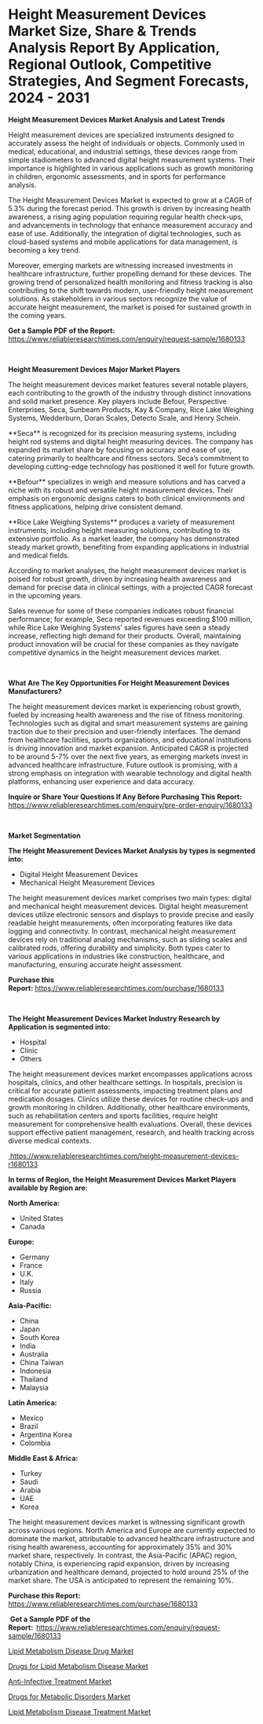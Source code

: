 <p><h1>Height Measurement Devices Market Size, Share & Trends Analysis Report By Application, Regional Outlook, Competitive Strategies, And Segment Forecasts, 2024 - 2031</h1></p><p><strong>Height Measurement Devices Market Analysis and Latest Trends</strong></p>
<p><p>Height measurement devices are specialized instruments designed to accurately assess the height of individuals or objects. Commonly used in medical, educational, and industrial settings, these devices range from simple stadiometers to advanced digital height measurement systems. Their importance is highlighted in various applications such as growth monitoring in children, ergonomic assessments, and in sports for performance analysis.</p><p>The Height Measurement Devices Market is expected to grow at a CAGR of 5.3% during the forecast period. This growth is driven by increasing health awareness, a rising aging population requiring regular health check-ups, and advancements in technology that enhance measurement accuracy and ease of use. Additionally, the integration of digital technologies, such as cloud-based systems and mobile applications for data management, is becoming a key trend. </p><p>Moreover, emerging markets are witnessing increased investments in healthcare infrastructure, further propelling demand for these devices. The growing trend of personalized health monitoring and fitness tracking is also contributing to the shift towards modern, user-friendly height measurement solutions. As stakeholders in various sectors recognize the value of accurate height measurement, the market is poised for sustained growth in the coming years.</p></p>
<p><strong>Get a Sample PDF of the Report:&nbsp;</strong> <a href="https://www.reliableresearchtimes.com/enquiry/request-sample/1680133?utm_campaign=1572&utm_medium=2&utm_source=Github&utm_content=ia&utm_term=14102024&utm_id=height-measurement-devices">https://www.reliableresearchtimes.com/enquiry/request-sample/1680133</a></p>
<p>&nbsp;</p>
<p><strong>Height Measurement Devices Major Market Players</strong></p>
<p><p>The height measurement devices market features several notable players, each contributing to the growth of the industry through distinct innovations and solid market presence. Key players include Befour, Perspective Enterprises, Seca, Sunbeam Products, Kay & Company, Rice Lake Weighing Systems, Wedderburn, Doran Scales, Detecto Scale, and Henry Schein.</p><p>**Seca** is recognized for its precision measuring systems, including height rod systems and digital height measuring devices. The company has expanded its market share by focusing on accuracy and ease of use, catering primarily to healthcare and fitness sectors. Seca’s commitment to developing cutting-edge technology has positioned it well for future growth.</p><p>**Befour** specializes in weigh and measure solutions and has carved a niche with its robust and versatile height measurement devices. Their emphasis on ergonomic designs caters to both clinical environments and fitness applications, helping drive consistent demand.</p><p>**Rice Lake Weighing Systems** produces a variety of measurement instruments, including height measuring solutions, contributing to its extensive portfolio. As a market leader, the company has demonstrated steady market growth, benefiting from expanding applications in industrial and medical fields.</p><p>According to market analyses, the height measurement devices market is poised for robust growth, driven by increasing health awareness and demand for precise data in clinical settings, with a projected CAGR forecast in the upcoming years. </p><p>Sales revenue for some of these companies indicates robust financial performance; for example, Seca reported revenues exceeding $100 million, while Rice Lake Weighing Systems’ sales figures have seen a steady increase, reflecting high demand for their products. Overall, maintaining product innovation will be crucial for these companies as they navigate competitive dynamics in the height measurement devices market.</p></p>
<p>&nbsp;</p>
<p><strong>What Are The Key Opportunities For Height Measurement Devices Manufacturers?</strong></p>
<p><p>The height measurement devices market is experiencing robust growth, fueled by increasing health awareness and the rise of fitness monitoring. Technologies such as digital and smart measurement systems are gaining traction due to their precision and user-friendly interfaces. The demand from healthcare facilities, sports organizations, and educational institutions is driving innovation and market expansion. Anticipated CAGR is projected to be around 5-7% over the next five years, as emerging markets invest in advanced healthcare infrastructure. Future outlook is promising, with a strong emphasis on integration with wearable technology and digital health platforms, enhancing user experience and data accuracy.</p></p>
<p><strong>Inquire or Share Your Questions If Any Before Purchasing This Report:</strong> <a href="https://www.reliableresearchtimes.com/enquiry/pre-order-enquiry/1680133?utm_campaign=1572&utm_medium=2&utm_source=Github&utm_content=ia&utm_term=14102024&utm_id=height-measurement-devices">https://www.reliableresearchtimes.com/enquiry/pre-order-enquiry/1680133</a></p>
<p>&nbsp;</p>
<p><strong>Market Segmentation</strong></p>
<p><strong>The Height Measurement Devices Market Analysis by types is segmented into:</strong></p>
<p><ul><li>Digital Height Measurement Devices</li><li>Mechanical Height Measurement Devices</li></ul></p>
<p><p>The height measurement devices market comprises two main types: digital and mechanical height measurement devices. Digital height measurement devices utilize electronic sensors and displays to provide precise and easily readable height measurements, often incorporating features like data logging and connectivity. In contrast, mechanical height measurement devices rely on traditional analog mechanisms, such as sliding scales and calibrated rods, offering durability and simplicity. Both types cater to various applications in industries like construction, healthcare, and manufacturing, ensuring accurate height assessment.</p></p>
<p><strong>Purchase this Report:&nbsp;</strong><a href="https://www.reliableresearchtimes.com/purchase/1680133?utm_campaign=1572&utm_medium=2&utm_source=Github&utm_content=ia&utm_term=14102024&utm_id=height-measurement-devices">https://www.reliableresearchtimes.com/purchase/1680133</a></p>
<p>&nbsp;</p>
<p><strong>The Height Measurement Devices Market Industry Research by Application is segmented into:</strong></p>
<p><ul><li>Hospital</li><li>Clinic</li><li>Others</li></ul></p>
<p><p>The height measurement devices market encompasses applications across hospitals, clinics, and other healthcare settings. In hospitals, precision is critical for accurate patient assessments, impacting treatment plans and medication dosages. Clinics utilize these devices for routine check-ups and growth monitoring in children. Additionally, other healthcare environments, such as rehabilitation centers and sports facilities, require height measurement for comprehensive health evaluations. Overall, these devices support effective patient management, research, and health tracking across diverse medical contexts.</p></p>
<p><a href="https://www.reliableresearchtimes.com/height-measurement-devices-r1680133?utm_campaign=1572&utm_medium=2&utm_source=Github&utm_content=ia&utm_term=14102024&utm_id=height-measurement-devices">&nbsp;https://www.reliableresearchtimes.com/height-measurement-devices-r1680133</a></p>
<p><strong>In terms of Region, the Height Measurement Devices Market Players available by Region are:</strong></p>
<p>
    <p> <strong> North America: </strong>
        <ul>
            <li>United States</li>
            <li>Canada</li>
        </ul>
        </p> 
    <p> <strong> Europe: </strong>
        <ul>
            <li>Germany</li>
            <li>France</li>
            <li>U.K.</li>
            <li>Italy</li>
            <li>Russia</li>
        </ul>
        </p> 
    <p> <strong> Asia-Pacific: </strong>
        <ul>
            <li>China</li>
            <li>Japan</li>
            <li>South Korea</li>
            <li>India</li>
            <li>Australia</li>
            <li>China Taiwan</li>
            <li>Indonesia</li>
            <li>Thailand</li>
            <li>Malaysia</li>
        </ul>
        </p> 
    <p> <strong> Latin America: </strong>
        <ul>
            <li>Mexico</li>
            <li>Brazil</li>
            <li>Argentina Korea</li>
            <li>Colombia</li>
        </ul>
        </p> 
    <p> <strong> Middle East & Africa: </strong>
        <ul>
            <li>Turkey</li>
            <li>Saudi</li>
            <li>Arabia</li>
            <li>UAE</li>
            <li>Korea</li>
        </ul>
    </p>
    </p>
<p><p>The height measurement devices market is witnessing significant growth across various regions. North America and Europe are currently expected to dominate the market, attributable to advanced healthcare infrastructure and rising health awareness, accounting for approximately 35% and 30% market share, respectively. In contrast, the Asia-Pacific (APAC) region, notably China, is experiencing rapid expansion, driven by increasing urbanization and healthcare demand, projected to hold around 25% of the market share. The USA is anticipated to represent the remaining 10%.</p></p>
<p><strong>Purchase this Report: </strong><a href="https://www.reliableresearchtimes.com/purchase/1680133?utm_campaign=1572&utm_medium=2&utm_source=Github&utm_content=ia&utm_term=14102024&utm_id=height-measurement-devices">https://www.reliableresearchtimes.com/purchase/1680133</a></p>
<p>&nbsp;<strong>Get a Sample PDF of the Report:&nbsp;&nbsp;</strong><a href="https://www.reliableresearchtimes.com/enquiry/request-sample/1680133?utm_campaign=1572&utm_medium=2&utm_source=Github&utm_content=ia&utm_term=14102024&utm_id=height-measurement-devices">https://www.reliableresearchtimes.com/enquiry/request-sample/1680133</a></p>
<p><strong></strong></p>
<p><p><a href="https://www.linkedin.com/pulse/what-influencing-future-lipid-metabolism-disease-drug-market-scfee?utm_campaign=1572&utm_medium=2&utm_source=Github&utm_content=ia&utm_term=14102024&utm_id=height-measurement-devices">Lipid Metabolism Disease Drug Market</a></p><p><a href="https://www.linkedin.com/pulse/drugs-lipid-metabolism-disease-market-refracting-trends-consumer-xivrc?trk=public_post_embed_feed-article-content&utm_campaign=1572&utm_medium=2&utm_source=Github&utm_content=ia&utm_term=14102024&utm_id=height-measurement-devices">Drugs for Lipid Metabolism Disease Market</a></p><p><a href="https://www.linkedin.com/pulse/anti-infective-treatment-market-essentials-key-players-hjzdc?trk=public_post_embed_feed-article-content&utm_campaign=1572&utm_medium=2&utm_source=Github&utm_content=ia&utm_term=14102024&utm_id=height-measurement-devices">Anti-Infective Treatment Market</a></p><p><a href="https://www.linkedin.com/pulse/drugs-metabolic-disorders-market-outlook-current-assessment-future-lc4tc?trk=public_post_embed_feed-article-content&utm_campaign=1572&utm_medium=2&utm_source=Github&utm_content=ia&utm_term=14102024&utm_id=height-measurement-devices">Drugs for Metabolic Disorders Market</a></p><p><a href="https://www.linkedin.com/pulse/global-lipid-metabolism-disease-treatment-market-focus-application-5qkqc?trk=public_post_embed_feed-article-content&utm_campaign=1572&utm_medium=2&utm_source=Github&utm_content=ia&utm_term=14102024&utm_id=height-measurement-devices">Lipid Metabolism Disease Treatment Market</a></p></p>